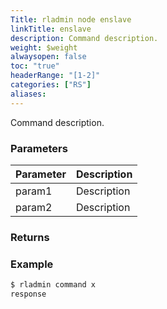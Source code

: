 ```yaml
---
Title: rladmin node enslave
linkTitle: enslave
description: Command description.
weight: $weight
alwaysopen: false
toc: "true"
headerRange: "[1-2]"
categories: ["RS"]
aliases:
---
```


Command description.

### Parameters

| Parameter | Description |
|-----------|-------------|
| param1 | Description |
| param2 | Description |

### Returns

### Example

```sh
$ rladmin command x
response
```
